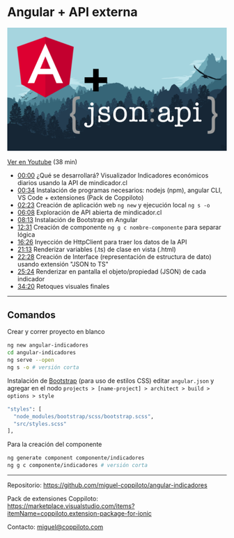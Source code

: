 # Angular + API externa

![Ver tutorial en Youtube](src/assets/images/youtube-thumb.png)

[Ver en Youtube](https://www.youtube.com/watch?v=MRyky6n0ek0) (38 min)

- [00:00](https://www.youtube.com/watch?v=MRyky6n0ek0) ¿Qué se desarrollará? Visualizador Indicadores económicos diarios usando la API de mindicador.cl
- [00:34](https://www.youtube.com/watch?v=MRyky6n0ek0) Instalación de programas necesarios: nodejs (npm), angular CLI, VS Code + extensiones (Pack de Coppiloto)
- [02:23](https://www.youtube.com/watch?v=MRyky6n0ek0) Creación de aplicación web `ng new` y ejecución local `ng s -o`
- [06:08](https://www.youtube.com/watch?v=MRyky6n0ek0) Exploración de API abierta de mindicador.cl
- [08:13](https://www.youtube.com/watch?v=MRyky6n0ek0) Instalación de Bootstrap en Angular
- [12:31](https://www.youtube.com/watch?v=MRyky6n0ek0) Creación de componente `ng g c nombre-componente` para separar lógica
- [16:26](https://www.youtube.com/watch?v=MRyky6n0ek0) Inyección de HttpClient para traer los datos de la API
- [21:13](https://www.youtube.com/watch?v=MRyky6n0ek0) Renderizar variables (.ts) de clase en vista (.html)
- [22:28](https://www.youtube.com/watch?v=MRyky6n0ek0) Creación de Interface (representación de estructura de dato) usando extensión "JSON to TS"
- [25:24](https://www.youtube.com/watch?v=MRyky6n0ek0) Renderizar en pantalla el objeto/propiedad (JSON) de cada indicador
- [34:20](https://www.youtube.com/watch?v=MRyky6n0ek0) Retoques visuales finales

---

## Comandos

Crear y correr proyecto en blanco

```bash
ng new angular-indicadores
cd angular-indicadores
ng serve --open
ng s -o # versión corta
```

Instalación de [Bootstrap](https://getbootstrap.com/docs/5.2/getting-started/introduction/) (para uso de estilos CSS) editar `angular.json` y agregar en el nodo `projects > [name-project] > architect > build > options > style`

```bash
"styles": [
  "node_modules/bootstrap/scss/bootstrap.scss",
  "src/styles.scss"
],
```

Para la creación del componente

```bash
ng generate component componente/indicadores
ng g c componente/indicadores # versión corta
```

---
Repositorio: https://github.com/miguel-coppiloto/angular-indicadores

Pack de extensiones Coppiloto: https://marketplace.visualstudio.com/items?itemName=coppiloto.extension-package-for-ionic

Contacto: miguel@coppiloto.com